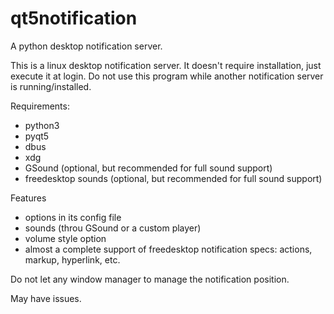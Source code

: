 # qt5notification
A python desktop notification server.

This is a linux desktop notification server. It doesn't require installation, just execute it at login. Do not use this program while another notification server is running/installed.

Requirements:
- python3
- pyqt5
- dbus
- xdg
- GSound (optional, but recommended for full sound support)
- freedesktop sounds (optional, but recommended for full sound support)


Features

- options in its config file
- sounds (throu GSound or a custom player)
- volume style option
- almost a complete support of freedesktop notification specs: actions, markup, hyperlink, etc.

Do not let any window manager to manage the notification position.

May have issues.
